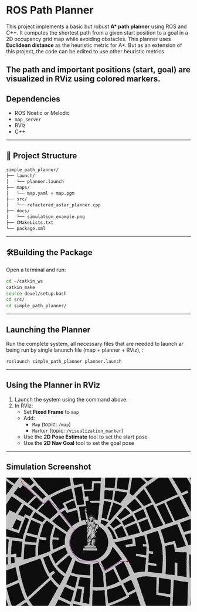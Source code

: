 # ROS Path Planner

This project implements a basic but robust **A\* path planner** using ROS and C++. It computes the shortest path from a given start position to a goal in a 2D occupancy grid map while avoiding obstacles. This planner uses **Euclidean distance** as the heuristic metric for A*. But as an extension of this project, the code can be edited to use other heuristic metrics

The path and important positions (start, goal) are visualized in RViz using colored markers.
---

## Dependencies

- ROS Noetic or Melodic
- `map_server`
- RViz
- C++

---

## 📁 Project Structure

```
simple_path_planner/
├── launch/
│   └── planner.launch
├── maps/
│   └── map.yaml + map.pgm
├── src/
│   └── refactored_astar_planner.cpp
├── docs/
│   └── simulation_example.png
├── CMakeLists.txt
└── package.xml
```

---

## 🛠Building the Package

Open a terminal and run:

```bash
cd ~/catkin_ws
catkin_make
source devel/setup.bash
cd src/
cd simple_path_planner/
```

---

##  Launching the Planner

Run the complete system, all necessary files that are needed to launch ar being run by single lanunch file (map + planner + RViz), :

```bash
roslaunch simple_path_planner planner.launch
```




---

## Using the Planner in RViz

1. Launch the system using the command above.
2. In RViz:
   - Set **Fixed Frame** to `map`
   - Add:
     - `Map` (topic: `/map`)
     - `Marker` (topic: `/visualization_marker`)
   - Use the **2D Pose Estimate** tool to set the start pose
   - Use the **2D Nav Goal** tool to set the goal pose
---

## Simulation Screenshot

<img src="https://github.com/shahkarKhan24/ROS_Path_Planner/blob/main/Maps/simulation%20ss1.png" width="700"/>











